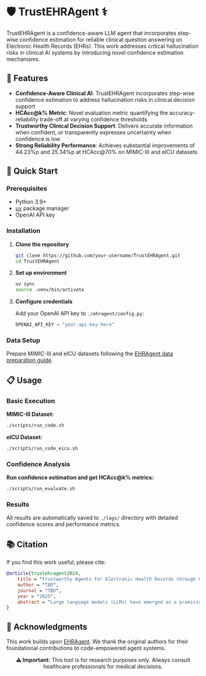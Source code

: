 # 🛡️ TrustEHRAgent ⚕️

TrustEHRAgent is a confidence-aware LLM agent that incorporates step-wise confidence estimation for reliable clinical question answering on Electronic Health Records (EHRs). This work addresses critical hallucination risks in clinical AI systems by introducing novel confidence estimation mechanisms.

## 🌟 Features

- **Confidence-Aware Clinical AI**: TrustEHRAgent incorporates step-wise confidence estimation to address hallucination risks in clinical decision support
- **HCAcc@k% Metric**: Novel evaluation metric quantifying the accuracy-reliability trade-off at varying confidence thresholds
- **Trustworthy Clinical Decision Support**: Delivers accurate information when confident, or transparently expresses uncertainty when confidence is low
- **Strong Reliability Performance**: Achieves substantial improvements of 44.23%p and 25.34%p at HCAcc@70% on MIMIC-III and eICU datasets

## 🚀 Quick Start

### Prerequisites

- Python 3.9+
- [uv](https://docs.astral.sh/uv/) package manager
- OpenAI API key

### Installation

1. **Clone the repository**
   ```bash
   git clone https://github.com/your-username/TrustEHRAgent.git
   cd TrustEHRAgent
   ```

2. **Set up environment**
   ```bash
   uv sync
   source .venv/bin/activate
   ```

3. **Configure credentials**
   
   Add your OpenAI API key to `./ehragent/config.py`:
   ```python
   OPENAI_API_KEY = "your-api-key-here"
   ```

### Data Setup

Prepare MIMIC-III and eICU datasets following the [EHRAgent data preparation guide](https://github.com/wshi83/EHRAgent#data-preparation).

## 📋 Usage

### Basic Execution

**MIMIC-III Dataset:**
```bash
./scripts/run_code.sh
```

**eICU Dataset:**
```bash
./scripts/run_code_eicu.sh
```

### Confidence Analysis

**Run confidence estimation and get HCAcc@k% metrics:**
```bash
./scripts/run_evaluate.sh
```

### Results

All results are automatically saved to `./logs/` directory with detailed confidence scores and performance metrics.

## 📚 Citation

If you find this work useful, please cite:

```bibtex
@article{trustehragent2024,
    title = "Trustworthy Agents for Electronic Health Records through Confidence Estimation",
    author = "TBD",
    journal = "TBD",
    year = "2025",
    abstract = "Large language models (LLMs) have emerged as a promising approach for extracting and interpreting information from Electronic Health Records (EHR), offering possibilities for clinical decision support and patient care. However, despite their capabilities, the reliable deployment of LLMs in clinical settings remains challenging due to risks of hallucinations. Thus, we propose Hallucination-Controlled Accuracy at k% (HCAcc@k%), a novel metric quantifying the accuracy-reliability trade-off at varying confidence thresholds. Based on this framework, we also introduce TrustEHRAgent, a confidence-aware agent that incorporates step-wise confidence estimation for clinical question answering. Experiments on MIMIC-III and eICU datasets demonstrate that TrustEHRAgent outperforms baselines under strict reliability constraints, achieving substantial improvements of 44.23%p and 25.34%p at HCAcc@70% while baseline methods fail completely at these stringent thresholds."
}
```

## 🙏 Acknowledgments

This work builds upon [EHRAgent](https://github.com/wshi83/EHRAgent). We thank the original authors for their foundational contributions to code-empowered agent systems.


<div align="center">
<strong>⚠️ Important:</strong> This tool is for research purposes only. Always consult healthcare professionals for medical decisions.
</div>
